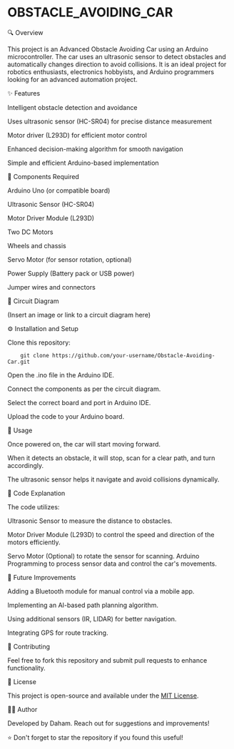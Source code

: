 # OBSTACLE_AVOIDING_CAR
🔍 Overview

This project is an Advanced Obstacle Avoiding Car using an Arduino microcontroller. The car uses an ultrasonic sensor to detect obstacles and automatically changes direction to avoid collisions. It is an ideal project for robotics enthusiasts, electronics hobbyists, and Arduino programmers looking for an advanced automation project.

✨ Features

Intelligent obstacle detection and avoidance

Uses ultrasonic sensor (HC-SR04) for precise distance measurement

Motor driver (L293D) for efficient motor control

Enhanced decision-making algorithm for smooth navigation

Simple and efficient Arduino-based implementation



🔧 Components Required

Arduino Uno (or compatible board)

Ultrasonic Sensor (HC-SR04)

Motor Driver Module (L293D)

Two DC Motors

Wheels and chassis

Servo Motor (for sensor rotation, optional)

Power Supply (Battery pack or USB power)

Jumper wires and connectors



📡 Circuit Diagram

(Insert an image or link to a circuit diagram here)



⚙️ Installation and Setup

Clone this repository:

        git clone https://github.com/your-username/Obstacle-Avoiding-Car.git

Open the .ino file in the Arduino IDE.

Connect the components as per the circuit diagram.

Select the correct board and port in Arduino IDE.

Upload the code to your Arduino board.



🚀 Usage

Once powered on, the car will start moving forward.

When it detects an obstacle, it will stop, scan for a clear path, and turn accordingly.

The ultrasonic sensor helps it navigate and avoid collisions dynamically.



📝 Code Explanation

The code utilizes:

Ultrasonic Sensor to measure the distance to obstacles.

Motor Driver Module (L293D) to control the speed and direction of the motors efficiently.

Servo Motor (Optional) to rotate the sensor for scanning.
Arduino Programming to process sensor data and control the car's movements.



🔮 Future Improvements

Adding a Bluetooth module for manual control via a mobile app.

Implementing an AI-based path planning algorithm.

Using additional sensors (IR, LIDAR) for better navigation.

Integrating GPS for route tracking.



🤝 Contributing

Feel free to fork this repository and submit pull requests to enhance functionality.

📜 License

This project is open-source and available under the [MIT License](LICENSE).

👨‍💻 Author

Developed by Daham. Reach out for suggestions and improvements!

⭐ Don't forget to star the repository if you found this useful!


